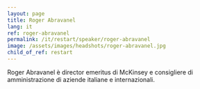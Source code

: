 ```yaml
---
layout: page
title: Roger Abravanel
lang: it
ref: roger-abravanel
permalink: /it/restart/speaker/roger-abravanel
image: /assets/images/headshots/roger-abravanel.jpg
child_of_ref: restart
---
```


Roger Abravanel è director emeritus di McKinsey e consigliere di
amministrazione di aziende italiane e internazionali.
